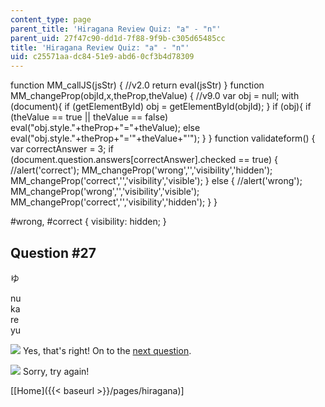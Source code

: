 ```yaml
---
content_type: page
parent_title: 'Hiragana Review Quiz: "a" - "n"'
parent_uid: 27f47c90-dd1d-7f88-9f9b-c305d65485cc
title: 'Hiragana Review Quiz: "a" - "n"'
uid: c25571aa-dc84-51e9-abd6-0cf3b4d78309
---
```


function MM\_callJS(jsStr) { //v2.0 return eval(jsStr) } function MM\_changeProp(objId,x,theProp,theValue) { //v9.0 var obj = null; with (document){ if (getElementById) obj = getElementById(objId); } if (obj){ if (theValue == true || theValue == false) eval("obj.style."+theProp+"="+theValue); else eval("obj.style."+theProp+"='"+theValue+"'"); } } function validateform() { var correctAnswer = 3; if (document.question.answers\[correctAnswer\].checked == true) { //alert('correct'); MM\_changeProp('wrong','','visibility','hidden'); MM\_changeProp('correct','','visibility','visible'); } else { //alert('wrong'); MM\_changeProp('wrong','','visibility','visible'); MM\_changeProp('correct','','visibility','hidden'); } }

#wrong, #correct { visibility: hidden; }

Question #27
------------

ゆ

 nu  
 ka  
 re  
 yu

![](/resources/res-21g-01-kana-spring-2010/hiragana/hiragana-review-quiz-a-n/yokudeki.gif) Yes, that's right! On to the [next question](/resources/res-21g-01-kana-spring-2010/hiragana/hiragana-review-quiz-a-n-1/hiragana-review-quiz-a-n-26).

![](/resources/res-21g-01-kana-spring-2010/hiragana/hiragana-review-quiz-a-n/chigau.gif) Sorry, try again!

  
\[[Home]({{< baseurl >}}/pages/hiragana)\]